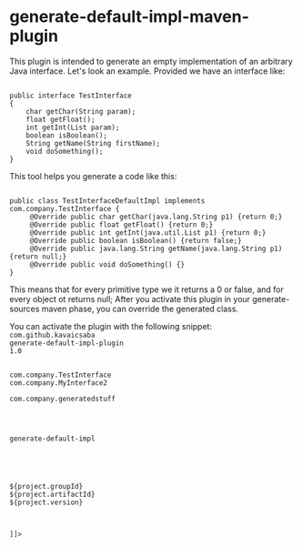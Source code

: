 generate-default-impl-maven-plugin
==================================
This plugin is intended to generate an empty implementation of an arbitrary Java interface.
Let's look an example. Provided we have an interface like:

<code>
public interface TestInterface
{
    char getChar(String param);
    float getFloat();
    int getInt(List<String> param);
    boolean isBoolean();
    String getName(String firstName);
    void doSomething();
}
</code>

This tool helps you generate a code like this:

<code>
public class TestInterfaceDefaultImpl implements com.company.TestInterface {
     @Override public char getChar(java.lang.String p1) {return 0;}
     @Override public float getFloat() {return 0;}
     @Override public int getInt(java.util.List p1) {return 0;}
     @Override public boolean isBoolean() {return false;}
     @Override public java.lang.String getName(java.lang.String p1) {return null;}
     @Override public void doSomething() {}
}
</code>

This means that for every primitive type we it returns a 0 or false, and for every object ot returns null;
After you activate this plugin in your generate-sources maven phase, you can override the generated class.

You can activate the plugin with the following snippet:
<code><![CDATA[
            <plugin>
                <groupId>com.github.kavaicsaba</groupId>
                <artifactId>generate-default-impl-plugin</artifactId>
                <version>1.0</version>
                <configuration>
                    <interfaces>
                        <interface>com.company.TestInterface</interface>
                        <interface>com.company.MyInterface2</interface>
                    </interfaces>
                    <targetPackage>com.company.generatedstuff</targetPackage>
                </configuration>
                <executions>
                    <execution>
                        <goals>
                            <goal>generate-default-impl</goal>
                        </goals>                        
                    </execution>
                </executions> 
                <dependencies>                    
                    <dependency>
                        <groupId>${project.groupId}</groupId>
                        <artifactId>${project.artifactId}</artifactId>
                        <version>${project.version}</version>
                    </dependency>                    
                </dependencies>
            </plugin>
]]></code>